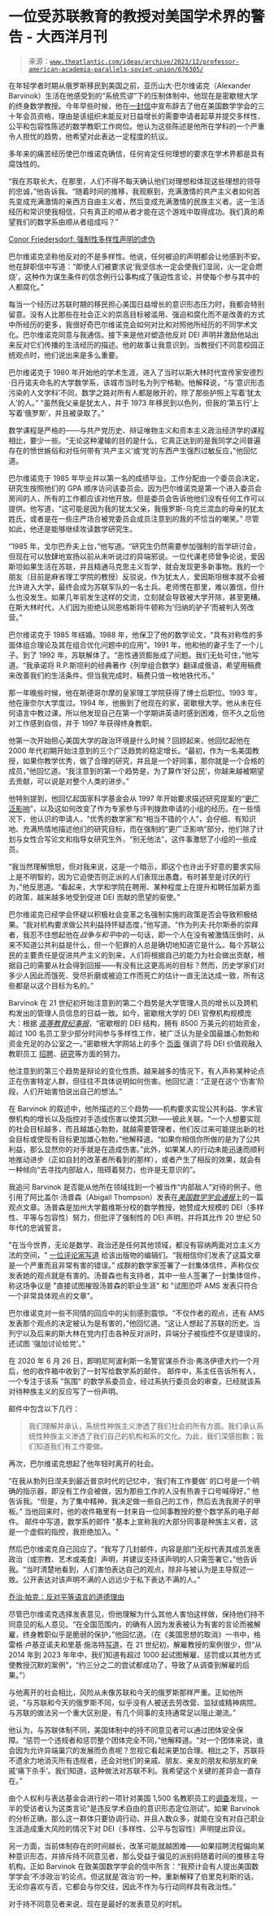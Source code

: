 <!--yml

分类：未分类

日期：2024-05-27 14:29:43

-->

# 一位受苏联教育的教授对美国学术界的警告 - 大西洋月刊

> 来源：[`www.theatlantic.com/ideas/archive/2023/12/professor-american-academia-parallels-soviet-union/676305/`](https://www.theatlantic.com/ideas/archive/2023/12/professor-american-academia-parallels-soviet-union/676305/)

在年轻学者时期从俄罗斯移民到美国之前，亚历山大·巴尔维诺克（Alexander Barvinok）生活在他感受到的“系统荒谬”下的压制体制中。他现在是密歇根大学的终身数学教授。今年早些时候，他在[一封信](https://community.ams.org/journals/notices/202307/rnoti-p1045.pdf?adat=August%202023&trk=2736&cat=news&galt=none&fbclid=IwAR3-5xzXnheXkTyAgqosw4Aj_jF70mKdpIEO9BcK2VtInZMDpr7uDsWu8o0)中宣布辞去了他在美国数学学会的三十年会员资格，理由是该组织未能反对日益增长的需要申请者起草并提交多样性、公平和包容性陈述的数学教职工作岗位。他认为这些陈述是他所在学科的一个严重令人担忧的趋势，他希望对此表达一定程度的抗议。

多年来的痛苦经历使巴尔维诺克确信，任何肯定任何理想的要求在学术界都是具有腐蚀性的。

“我在苏联长大，在那里，人们不得不每天确认他们对理想和体现这些理想的领导的忠诚，”他告诉我。“随着时间的推移，我观察到，充满激情的共产主义者如何首先变成充满激情的亲西方自由主义者，然后变成充满激情的民族主义者。这一生活经历和常识使我相信，只有真正的顺从者才能在这个游戏中取得成功。我们真的希望我们的数学系由顺从者组成吗？”

[Conor Friedersdorf: 强制性多样性声明的虚伪](https://www.theatlantic.com/ideas/archive/2023/07/hypocrisy-mandatory-diversity-statements/674611/)

巴尔维诺克坚称他反对的不是多样性。他说，任何被迫的声明都会让他感到不安。他在辞职信中写道：“即使人们被要求说‘我坚信水一定会使我们湿润，火一定会燃烧’，这种作为谋生条件的信念例行公事构成了强迫性言论，并使每个参与其中的人都腐化。”

每当一个经历过苏联时期的移民担心美国日益增长的意识形态压力时，我都会特别留意。没有人比那些在社会正义的崇高目标被滥用、强迫和腐化而不是改善的方式中所经历的更多，我很好奇巴尔维诺克会如何对比和对照他所经历的不同学术文化。巴尔维诺克同意与我通信。接下来是他对塑造他反对 DEI 声明并激励他站出来反对它们传播的生活经历的描述。他的故事让我意识到，当教授们不同意校园正统观点时，他们说出来是多么重要。

巴尔维诺克于 1980 年开始他的学术生涯，进入了当时以斯大林时代宣传家安德烈·日丹诺夫命名的大学数学系，该城市当时名为列宁格勒。他解释说，“与‘意识形态污染的人文学科’不同，数学之路对所有人都是敞开的，除了那些护照上写着‘犹太人’的人。” “虽然我父亲是犹太人，并于 1973 年移民到以色列，但我的‘第五行’上写着‘俄罗斯’，并且被录取了。”

数学课程是严格的——与共产党历史、辩证唯物主义和资本主义政治经济学的课程相比，要少一些。“无论这种灌输的目的是什么，它真正达到的是我同学之间普遍存在的愤世嫉俗和对任何带有‘共产主义’或‘党’的东西产生强烈过敏反应，”他回忆道。

巴尔维诺克于 1985 年毕业并以第一名的成绩毕业。工作分配由一个委员会决定，研究生按照他们的 GPA 顺序访问该委员会。因为巴尔维诺克是第一个进入委员会房间的人，所有的工作都应该对他开放。但是委员会告诉他他们没有任何工作可以提供。他写道，“这可能是因为我的犹太父亲，我俄罗斯-乌克兰混血的母亲的犹太姓氏，或者是在一些庄严场合被党委员会成员注意到的我的不恰当的嘲笑。” 尽管如此，他还是能够继续攻读数学研究生。

“1985 年，戈尔巴乔夫上台，”他写道。“研究生仍然需要参加强制的哲学研讨会，但现在可以放肆地宣扬以前从未听说过的异端邪说。一位代课老师曾争论说，爱因斯坦如果生活在苏联，并且精通马克思主义哲学，就会发现更多新事物。我的一个朋友（目前是麻省理工学院的教授）反驳说，作为犹太人，爱因斯坦根本就不会被允许进入大学，最终会成为苏联军队的一名士兵。老师愣在那里，难以置信，但什么也没发生。如果几年前发生这样的交流，立刻就会导致被大学开除，甚至更糟。在斯大林时代，人们因为拒绝认同恩格斯将牛顿称为‘归纳的驴子’而被判入劳改营。”

巴尔维诺克于 1985 年结婚。1988 年，他保卫了他的数学论文，“具有对称性的多面体组合理论及其在组合优化问题中的应用”。1991 年，他和他的妻子生了一个儿子。到了 1992 年，苏联解体了。“恶性通货膨胀成了问题。我们无处可住，”他写道。“我承诺将 R.P.斯坦利的经典著作《列举组合数学》翻译成俄语，希望用稿费来改善我们的生活条件。但当我完成时，稿费只值一枚地铁代币。”

那一年晚些时候，他在斯德哥尔摩的皇家理工学院获得了博士后职位。1993 年，他在康奈尔大学度过。1994 年，他搬到了他现在的家，密歇根大学。他从未在任何语言中教过课，所以他发现自己在第一个学期讲英语时感到困难，但不久之后他对工作感到自信，并于 1997 年获得终身教职。

他第一次开始担心美国大学的政治环境是什么时候？回顾起来，他回忆起他在 2000 年代初期开始注意到的三个广泛趋势的稳定增长。“最初，作为一名美国教授，如果你教学优秀，做了合理的研究，并且是一个好同事，那你就是一个合格的成员，”他回忆道。“我注意到的第一个趋势是，为了算作‘好公民’，你越来越被期望去贡献，可以说是对整个人类的进步。”

他特别提到，他回忆起国家科学基金会从 1997 年开始要求描述研究提案的“[更广泛影响](https://nsf-gov-resources.nsf.gov/2022-09/Broader_Impacts_0.pdf)”，以及这如何改变了作为专家参与评判拨款申请的小组的经历。在一些情况下，他认识的申请人，“优秀的数学家”和“相当不错的个人”，会仔细、有知识地、充满热情地描述他们的研究目标，而在强制的“更广泛影响”部分，他们除了计划与女性合写论文和指导女研究生外，“别无他法”，这件事激怒了小组的一些成员。

“我当然理解愤怒，但对我来说，这是一个暗示，即这个也许出于好意的要求实际上是不明智的，因为它迫使否则正派的人们表现出愚蠢，有时甚至是讨厌的行为，”他反思道。“看起来，大学和学院在聘用、某种程度上在提升和聘任加薪方面的政策，越来越多地受到促进 DEI 贡献的愿望的驱使。”

巴尔维诺克已经学会怀疑以积极社会变革之名强制实施的政策是否会导致积极结果。“我对机构要求做公共利益持怀疑态度，”他写道。“作为列夫·托尔斯泰的崇拜者，我忍不住想起他在*战争与和平*中的一句话，即一个人在没有被激情压倒时，从来不知道公共利益是什么，但一个犯罪的人总是确切地知道它是什么。每个苏联公民的主要责任是促进共产主义的到来，人们将根据自己的能力为社会做出贡献，根据自己的需要从社会得到回报——有没有比这更高尚的目标？然而，历史学家们对多少人因此而饿死、受尽折磨或被迫工作而死亡的估计一直无法达成一致，所有这些都是以这个目标为名的。”

Barvinok 在 21 世纪初开始注意到的第二个趋势是大学管理人员的增长以及跨机构发出的管理人员信息的日益一致。如今，密歇根大学的 DEI 官僚机构规模庞大：根据 [*高等教育纪事报*](https://www.chronicle.com/article/where-dei-efforts-are-ambitious-well-funded-and-taking-fire-from-all-sides)，“密歇根的 DEI 结构，拥有 8500 万美元的初始资金，超过 100 名员工至少部分时间参与多样性工作，被广泛认为是全国最雄心勃勃和资金充足的办公室之一。”密歇根大学网站上的多个 [页面](https://advance.umich.edu/wp-content/uploads/2020/10/ADVANCE-Year-5-DEI-Plan_Final.pdf) 强调了将 DEI 价值观融入教职员工 [招聘](https://record.umich.edu/articles/u-m-nih-invest-79m-for-dei-in-biomedical-health-sciences/)、[研究](https://research.umich.edu/research-at-michigan/diversity-equity-and-inclusion/)等方面的努力。

他注意到的第三个趋势是辩论的变化性质。越来越多的情况下，有人声称某种论点正在伤害特定人群，但往往不具体说明如何伤害。他回忆道：“正是在这个‘伤害’阶段，人们开始害怕说出自己的想法。”

在 Barvinok 的叙述中，他所描述的三个趋势——机构要求实现公共利益、学术官僚机构的增长以及指控对手造成伤害以使其沉默——彼此关联。“一个人想要实现的社会目标越多，而且越雄心勃勃，就越需要管理者，他们反过来可能提出新的社会目标或使现有目标更加雄心勃勃，”他解释道。“如果你相信你所做的是为了公共利益，那么显然你的对手就是在造成伤害。”此外，如果某人的行动未能迅速而顺利地推动进步（正如自封的改革者所看到的那样），或者产生了相反的效果，就会有一种倾向“去寻找内部敌人，阻碍着努力，也许是无意识的”。

我追问 Barvinok 是否能从他所在领域找到一个被当作“内部敌人”对待的例子。他引用了阿比盖尔·汤普森（Abigail Thompson）发表在[*美国数学学会通报*](https://www.ams.org/journals/notices/201911/rnoti-p1778.pdf)上的一篇观点文章。汤普森是加州大学戴维斯分校的数学教授，她赞成大规模的 DEI（多样性、平等与包容性）努力，但批评了强制性的 DEI 声明，并将其比作 20 世纪 50 年代的忠诚誓言。

"在当今世界，无论是数学、政治还是任何其他领域，都没有容纳两面对立主义方法的空间，" [一位评论家写道](https://chadtopaz.medium.com/im-breaking-up-with-my-oppressive-professional-society-72bafc47291e) 给该出版物的编辑们。“我相信你们发表了这篇文章是一个严重而且非常有害的错误。” 成群的数学家签署了一封集体信件，声称仅仅发表她的观点就是有害的。汤普森也有支持者，其中一些人签署了一封集体信件，称这场争议是 "直接试图摧毁汤普森的职业生涯" 和 "试图恐吓 AMS 发表只符合一个非常具体观点的文章"。

巴尔维诺克对一些不同情的回应中的尖刻感到震惊。“不仅作者的观点，还有 AMS 发表那个观点的决定被认为是有害的，”他回忆道。“这让人想起了苏联的历史。当列宁以及后来的斯大林在党内打击各种反对派时，异端分子被指控不仅是错误的，还试图 ‘强加讨论给党’。”

在 2020 年 6 月 26 日，即明尼阿波利斯一名警官谋杀乔治·弗洛伊德大约一个月后，他的收件箱中收到了一封写给数学系的邮件。 邮件中，系主任告诉所有人，一个专注于该系 "氛围" 的数学系委员会，经过系执行委员会的审查，已经就该系对待种族主义的反应写了一份声明。

邮件中包含以下几行：

> 我们理解并承认，系统性种族主义渗透了我们社会的所有方面。我们承认系统性种族主义渗透了我们自己的机构和系的文化。为此，我们深感抱歉；我们知道我们有工作要做。

再次，巴尔维诺克想起了他年轻时离开的社会。

“在我从勃列日涅夫到最近普京时代的记忆中，‘我们有工作要做’ 的口号是一个明确的指示器，即没有工作会被做，因为那些工作的人没有热衷于口号喊得好，” 他告诉我。“但是，为了集中精神，我决定做一些自己的工作，然后去洗我房子的甲板。” 当他回来时，他的收件箱里有一封来自一位同事教授的整个数学系的电子邮件。 邮件中写道，数学系的邮件 "基本上宣称我的大部分同事是种族主义者，这是一个虚假的指控，我拒绝加入。"

然后巴尔维诺克自己回应了。“我写了几封邮件，内容是部门无权代表其成员发表政治（或宗教、艺术或美食）声明，并建议支持该声明的人只需签署它，”他告诉我。“当时清楚地看到，人们害怕表达自己的观点，除非与被认为是主导叙述一致。公开表达对该声明不满的人远远少于私下表达不满的人。”

[乔治·帕克：反对平等语言的道德理由](https://www.theatlantic.com/magazine/archive/2023/04/equity-language-guides-sierra-club-banned-words/673085/)

尽管巴尔维诺克选择发表意见，但他理解为什么其他人害怕这样做，保持他们持不同意见的私人意见。“在全国范围内，的确有人因为发表被认为有害的言论而被解雇，终身教职似乎是脆弱的保护，”他回忆道。（在《美国思想的取消》一书中，格雷格·卢基亚诺夫和里基·施洛特[写道](https://www.thefp.com/p/american-colleges-gave-birth-to-cancel-culture)，在 21 世纪初，解雇教授的案例很少，但“从 2014 年到 2023 年年中，我们知道有超过 1000 起试图解雇、惩罚或以其他方式使教授沉默的案例”，“约三分之二的尝试都成功了，导致了从调查到解雇的后果。”）

与他离开的社会相比，风险从未像苏联和今天的俄罗斯那样严重。正如他所说，“与苏联和今天的俄罗斯不同，似乎没有人被送去劳改营、监狱或精神病院。与苏联的做法另一个重大区别是，有几个同事的支持通常足以阻止潮流。”

他认为，与苏联体制不同，美国体制中的持不同意见者可以通过团体安全保障。“惩罚一个违规者和惩罚整个团体完全不同，”他解释道。“对一个团体来说，谁会因为允许异端巢穴的发展而负责呢？忽视它看起来更加合理。相比之下，苏联将不遗余力地消灭所有违规者，还会对他们的亲戚、朋友、亲友的朋友和朋友的亲戚‘痛下杀手’。我们知道，这种做法对苏联不利。我希望这个关键的差异会一直存在。”

由个人权利与表达基金会进行的一项针对美国 1,500 名教职员工的[调查](https://www.thefire.org/research-learn/academic-mind-2022-what-faculty-think-about-free-expression-and-academic-freedom)发现，一半的受访者认为这类言论“是违反学术自由的意识形态定位测试”。如果 Barvinok 的分析正确，那么这一群体只要协调行动，并且人数众多，就能在没有对自己职业生涯造成重大风险的情况下对 DEI（多样性、公平与包容性）声明提出异议。

另一方面，当前体制存在的时间越长，改革可能就越困难——如果招聘流程偏向某种意识形态，并排斥持不同意见者，那么受益于偏见的派别将随着时间的推移主导机构。正如 Barvinok 在致美国数学学会的信中所言：“我预计会有人提出美国数学学会‘不涉政治’的论点。但这就是‘政治’的一种，重新解释了伯里克利斯的话，无论你喜欢与否，它都会与你交往，因此不作为与行动同样具有政治性。”

对于持不同意见者来说，现在是最好的发表意见的时机。
